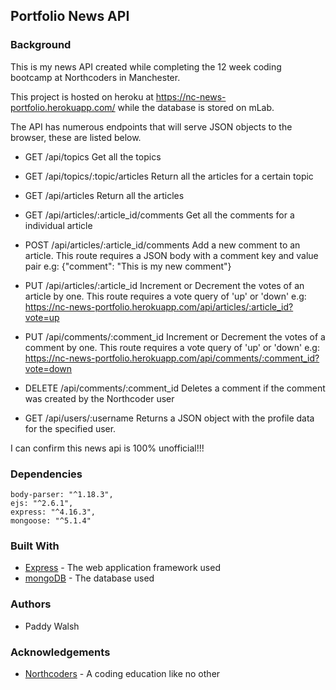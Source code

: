 ## Portfolio News API

### Background

This is my news API created while completing the 12 week coding bootcamp at Northcoders in Manchester.

This project is hosted on heroku at https://nc-news-portfolio.herokuapp.com/ while the database is stored on mLab.

The API has numerous endpoints that will serve JSON objects to the browser, these are listed below.

- GET /api/topics
  Get all the topics

- GET /api/topics/:topic/articles
  Return all the articles for a certain topic

- GET /api/articles
  Return all the articles

- GET /api/articles/:article_id/comments
  Get all the comments for a individual article

- POST /api/articles/:article_id/comments
  Add a new comment to an article. This route requires a JSON body with a comment key and value pair
  e.g: {"comment": "This is my new comment"}

- PUT /api/articles/:article_id
  Increment or Decrement the votes of an article by one. This route requires a vote query of 'up' or 'down'
  e.g: https://nc-news-portfolio.herokuapp.com/api/articles/:article_id?vote=up

- PUT /api/comments/:comment_id
  Increment or Decrement the votes of a comment by one. This route requires a vote query of 'up' or 'down'
  e.g: https://nc-news-portfolio.herokuapp.com/api/comments/:comment_id?vote=down
- DELETE /api/comments/:comment_id
  Deletes a comment if the comment was created by the Northcoder user

- GET /api/users/:username
  Returns a JSON object with the profile data for the specified user.

I can confirm this news api is 100% unofficial!!!

### Dependencies

    body-parser: "^1.18.3",
    ejs: "^2.6.1",
    express: "^4.16.3",
    mongoose: "^5.1.4"

### Built With

- [Express](https://expressjs.com/) - The web application framework used
- [mongoDB](https://www.mongodb.com) - The database used

### Authors

- Paddy Walsh

### Acknowledgements

- [Northcoders](https://northcoders.com/) - A coding education like no other
